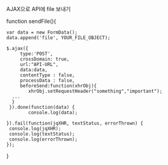 AJAX으로 API에 file 보내기

function sendFile(){
	
	var data = new FormData();
	data.append('file', YOUR_FILE_OBJECT);
			
	$.ajax({
		 type:'POST',
		 crossDomain: true,
		 url:"API-URL",
		 data:data,
		 contentType : false,
		 processData : false,
		 beforeSend:function(xhrObj){
			xhrObj.setRequestHeader("something","important");
      ...
      }
	 }).done(function(data) {
		 	console.log(data);

    }).fail(function(jqXHR, textStatus, errorThrown) {
   	 console.log(jqXHR);
   	 console.log(textStatus);
   	 console.log(errorThrown);
    });
	
}
